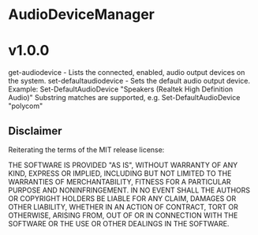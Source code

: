 # AudioDeviceManager
# v1.0.0

get-audiodevice - Lists the connected, enabled, audio output devices on the system.
set-defaultaudiodevice - Sets the default audio output device.
       Example: Set-DefaultAudioDevice "Speakers (Realtek High Definition Audio)"
       Substring matches are supported, e.g. Set-DefaultAudioDevice "polycom" 


## Disclaimer

Reiterating the terms of the MIT release license:

THE SOFTWARE IS PROVIDED "AS IS", WITHOUT WARRANTY OF ANY KIND, EXPRESS OR
IMPLIED, INCLUDING BUT NOT LIMITED TO THE WARRANTIES OF MERCHANTABILITY,
FITNESS FOR A PARTICULAR PURPOSE AND NONINFRINGEMENT. IN NO EVENT SHALL THE
AUTHORS OR COPYRIGHT HOLDERS BE LIABLE FOR ANY CLAIM, DAMAGES OR OTHER
LIABILITY, WHETHER IN AN ACTION OF CONTRACT, TORT OR OTHERWISE, ARISING FROM,
OUT OF OR IN CONNECTION WITH THE SOFTWARE OR THE USE OR OTHER DEALINGS IN THE
SOFTWARE.
